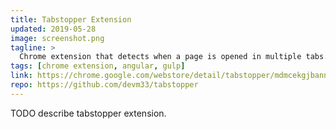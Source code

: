 ```yaml
---
title: Tabstopper Extension
updated: 2019-05-28
image: screenshot.png
tagline: >
  Chrome extension that detects when a page is opened in multiple tabs.
tags: [chrome extension, angular, gulp]
link: https://chrome.google.com/webstore/detail/tabstopper/mdmcekgjbannnbmglgdehokmfaggipdi
repo: https://github.com/devm33/tabstopper
---
```


TODO describe tabstopper extension.
